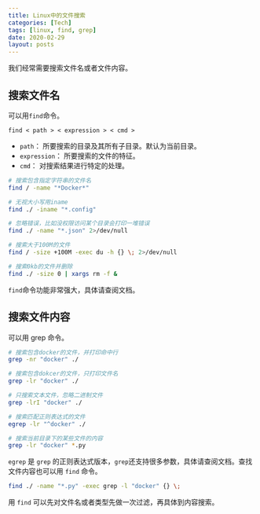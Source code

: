 ```yaml
---
title: Linux中的文件搜索
categories: [Tech]
tags: [linux, find, grep]
date: 2020-02-29
layout: posts
---
```


我们经常需要搜索文件名或者文件内容。

<!-- more -->

## 搜索文件名

可以用`find`命令。

```
find < path > < expression > < cmd >
```

- `path`： 所要搜索的目录及其所有子目录。默认为当前目录。
- `expression`： 所要搜索的文件的特征。
- `cmd`： 对搜索结果进行特定的处理。

```bash
# 搜索包含指定字符串的文件名
find / -name "*Docker*"

# 无视大小写用iname
find ./ -iname "*.config"

# 忽略错误，比如没权限访问某个目录会打印一堆错误
find ./ -name "*.json" 2>/dev/null

# 搜索大于100M的文件
find / -size +100M -exec du -h {} \; 2>/dev/null

# 搜索0kb的文件并删除
find ./ -size 0 | xargs rm -f &
```

`find`命令功能非常强大，具体请查阅文档。

## 搜索文件内容

可以用 grep 命令。

```bash
# 搜索包含docker的文件，并打印命中行
grep -nr "docker" ./

# 搜索包含dokcer的文件，只打印文件名
grep -lr "docker" ./

# 只搜索文本文件，忽略二进制文件
grep -lrI "docker" ./

# 搜索匹配正则表达式的文件
egrep -lr "^docker" ./

# 搜索当前目录下的某些文件的内容
grep -lr "docker" *.py
```

`egrep` 是 `grep` 的正则表达式版本，`grep`还支持很多参数，具体请查阅文档。查找文件内容也可以用 `find` 命令。

```bash
find ./ -name "*.py" -exec grep -l "docker" {} \;
```

用 `find` 可以先对文件名或者类型先做一次过滤，再具体到内容搜索。
